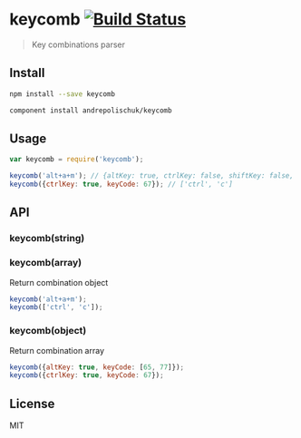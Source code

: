 # keycomb [![Build Status][travis-image]][travis-url]

  > Key combinations parser

## Install

```sh
npm install --save keycomb
```

```sh
component install andrepolischuk/keycomb
```

## Usage

```js
var keycomb = require('keycomb');

keycomb('alt+a+m'); // {altKey: true, ctrlKey: false, shiftKey: false, keyCode: [65, 77]}
keycomb({ctrlKey: true, keyCode: 67}); // ['ctrl', 'c']
```

## API

### keycomb(string)
### keycomb(array)

  Return combination object

```js
keycomb('alt+a+m');
keycomb(['ctrl', 'c']);
```

### keycomb(object)

  Return combination array

```js
keycomb({altKey: true, keyCode: [65, 77]});
keycomb({ctrlKey: true, keyCode: 67});
```

## License

  MIT

[travis-url]: https://travis-ci.org/andrepolischuk/keycomb
[travis-image]: https://travis-ci.org/andrepolischuk/keycomb.svg?branch=master
